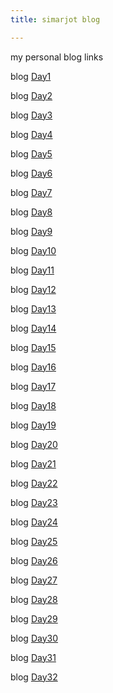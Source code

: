 ```yaml
---
title: simarjot blog

---
```

my personal blog links


blog [Day1](https://simarjot0032.github.io/simar.github.io/post/day1)

blog [Day2](https://simarjot0032.github.io/simar.github.io/post/day2)


blog [Day3](https://simarjot0032.github.io/simar.github.io/post/day3)


blog [Day4](https://simarjot0032.github.io/simar.github.io/post/DAy4.html)


blog [Day5](https://simarjot0032.github.io/simar.github.io/post/DAY5.html)


blog [Day6]( https://simarjot0032.github.io/simar.github.io/post/Day6.html)


blog [Day7](https://simarjot0032.github.io/simar.github.io/post/day7.html)

blog [Day8](https://simarjot0032.github.io/simar.github.io/post/Day8.html)

blog [Day9](https://simarjot0032.github.io/simar.github.io/post/Day9.html)

blog [Day10](https://simarjot0032.github.io/simar.github.io/post/Day10.html)

blog [Day11](https://simarjot0032.github.io/simar.github.io/post/Day11.html)

blog [Day12](https://simarjot0032.github.io/simar.github.io/post/Day12.html)

blog [Day13](https://simarjot0032.github.io/simar.github.io/post/Day13.html)

blog [Day14](https://simarjot0032.github.io/simar.github.io/post/Day14.html)

blog [Day15](https://simarjot0032.github.io/simar.github.io/post/Day15.html)

blog [Day16](https://simarjot0032.github.io/simar.github.io/post/Day16.html)


blog [Day17](https://simarjot0032.github.io/simar.github.io/post/Day17.html)

blog [Day18](https://simarjot0032.github.io/simar.github.io/post/Day18.html)

blog [Day19](https://simarjot0032.github.io/simar.github.io/post/Day19.html)

blog [Day20](https://simarjot0032.github.io/simar.github.io/post/Day20.html)

blog [Day21](https://simarjot0032.github.io/simar.github.io/post/Day21.html)

blog [Day22](https://simarjot0032.github.io/simar.github.io/post/Day22.html)


blog [Day23](https://simarjot0032.github.io/simar.github.io/post/Day23.html)

blog [Day24](https://simarjot0032.github.io/simar.github.io/post/Day24.html)


blog [Day25](https://simarjot0032.github.io/simar.github.io/post/Day25.html)

blog [Day26](https://simarjot0032.github.io/simar.github.io/post/Day26.html) 

blog [Day27](https://simarjot0032.github.io/simar.github.io/post/Day27.html)


blog [Day28](https://simarjot0032.github.io/simar.github.io/post/Day28.html)

blog [Day29](https://simarjot0032.github.io/simar.github.io/post/Day29.html)





blog [Day30](https://simarjot0032.github.io/simar.github.io/post/Day30.html)

blog [Day31](https://simarjot0032.github.io/simar.github.io/post/Day31.html)

blog [Day32](https://simarjot0032.github.io/simar.github.io/post/Day32.html)